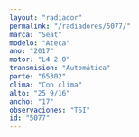 ```yaml
---
layout: "radiador"
permalink: "/radiadores/5077/"
marca: "Seat"
modelo: "Ateca"
ano: "2017"
motor: "L4 2.0"
transmision: "Automática"
parte: "65302"
clima: "Con clima"
alto: "25 9/16"
ancho: "17"
observaciones: "TSI"
id: "5077"
---
```


